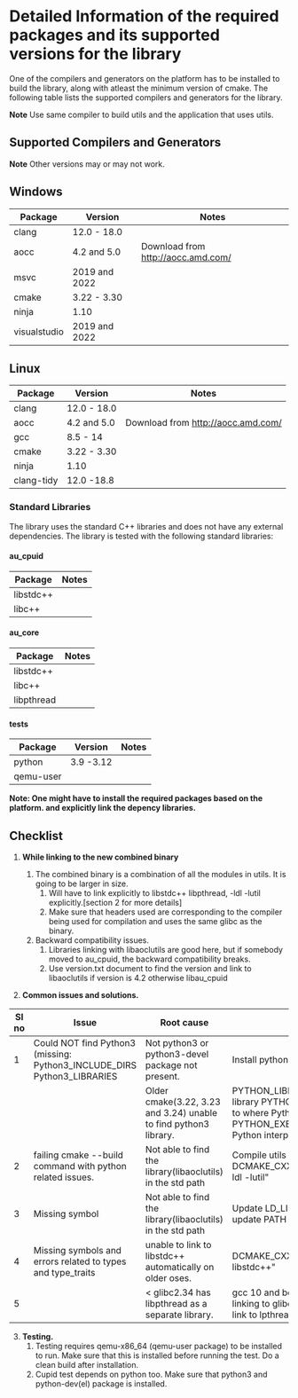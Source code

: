 # Detailed Information of the required packages and its supported versions for the library

One of the compilers and generators on the platform has to be installed to build the library, along with atleast the minimum version of cmake. The following table lists the supported compilers and generators for the library.

**Note** Use same compiler to build utils and the application that uses utils.

## Supported Compilers and Generators

**Note** Other versions may or may not work.

## Windows

| Package | Version        | Notes |
| ------- | ---------------| ----- |
| clang   | 12.0 - 18.0    |       |
| aocc    | 4.2 and 5.0    | Download from <http://aocc.amd.com/>|
| msvc    | 2019 and 2022  |       |
| cmake   | 3.22 - 3.30    |       |
| ninja   | 1.10           |       |
| visualstudio | 2019 and 2022 |       |

## Linux

| Package | Version        | Notes |
| ------- | ---------------| ----- |
| clang   | 12.0 - 18.0    |              |
| aocc    | 4.2 and 5.0    | Download from <http://aocc.amd.com/>|
| gcc     | 8.5 - 14       |              |
| cmake   | 3.22 - 3.30    |              |
| ninja   | 1.10           |              |
| clang-tidy | 12.0 -18.8  |              |

### Standard Libraries

The library uses the standard C++ libraries and does not have any external dependencies. The library is tested with the following standard libraries:

#### au_cpuid

| Package    |Notes |
| -----------|----- |
| libstdc++  |      |
| libc++     |      |

#### au_core

| Package    |Notes |
| -----------|----- |
| libstdc++  |      |
| libc++     |      |
| libpthread |      |

#### tests

| Package  | Version  |   Notes |
| -------  | -------  |   ----- |
| python   | 3.9 -3.12|         |
| qemu-user|          |         |

**Note: One might have to install the required packages based on the platform.  and explicitly link the depency libraries.**

## Checklist

1. **While linking to the new combined binary**
   1. The combined binary is a combination of all the modules in utils. It is going to be larger in size.
       1. Will have to link explicitly to libstdc++ libpthread,  -ldl -lutil explicitly.[section 2 for more details]
       2. Make sure that headers used are corresponding to the compiler being used for compilation and uses the same glibc as the binary.
   2. Backward compatibility issues.
       1. Libraries linking with libaoclutils are good here, but if somebody moved to au_cpuid, the backward compatibility breaks.
       2. Use version.txt document to find the version and link to libaoclutils if version is 4.2 otherwise libau_cpuid

2. **Common issues and solutions.**

|     Sl no    |     Issue                                                                          |     Root cause                                                            |  Solution                                                                            |
|--------------|------------------------------------------------------------------------------------|---------------------------------------------------------------------------|--------------------------------------------------------------------------------------|
|     1        |       Could NOT find Python3 (missing:   Python3_INCLUDE_DIRS Python3_LIBRARIES    |     Not python3   or python3-devel package not present.                   |     Install   python3 and devel package.                                                                                                                                         |
|              |                                                                                    |     Older   cmake(3.22, 3.23 and 3.24) unable to find python3 library.    |     PYTHON_LIBRARIES     = path to the python library         PYTHON_INCLUDE_PATH  = path to where Python.h is found     PYTHON_EXECUTABLE   = path to the Python interpreter    |
|     2        |     failing cmake   --build command with python related issues.                    |     Not able to   find the library(libaoclutils) in the std path          |     Compile utils   with -DCMAKE_CXX_STANDARD_LIBRARIES="-ldl -lutil"                                                                                                            |
|     3        |     Missing   symbol                                                               |     Not able to   find the library(libaoclutils) in the std path          |     Update   LD_LIBRARY_PATH on linux update PATH on windows.                                                                                                                    |
|     4        |     Missing   symbols and errors related to types and type_traits                  |     unable to   link to libstdc++ automatically on older oses.            |     DCMAKE_CXX_STANDARD_LIBRARIES="-libstdc++"                                                                                                                                   |
|     5        |                                                                                    |     <   glibc2.34 has libpthread as a separate library.                   |     gcc 10 and   below or if the compiler is linking to glibc version < 2.34 explicitly   link to lpthread while compiling utils.                                                |

3. **Testing.**
   1. Testing requires qemu-x86_64 (qemu-user package) to be installed to run.  Make sure that this is installed before running the test. Do a clean build after installation.
   2. Cupid test depends on python too. Make sure that python3 and python-dev(el) package is installed.
